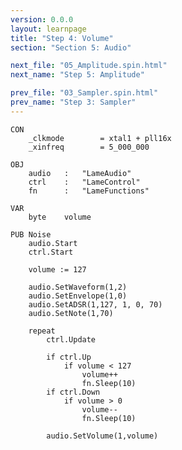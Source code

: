 ```yaml
---
version: 0.0.0
layout: learnpage
title: "Step 4: Volume"
section: "Section 5: Audio"

next_file: "05_Amplitude.spin.html"
next_name: "Step 5: Amplitude"

prev_file: "03_Sampler.spin.html"
prev_name: "Step 3: Sampler"
---
```


    CON
        _clkmode        = xtal1 + pll16x
        _xinfreq        = 5_000_000

    OBJ
        audio   :   "LameAudio"
        ctrl    :   "LameControl"
        fn      :   "LameFunctions"

    VAR
        byte    volume

    PUB Noise
        audio.Start
        ctrl.Start

        volume := 127

        audio.SetWaveform(1,2)
        audio.SetEnvelope(1,0)
        audio.SetADSR(1,127, 1, 0, 70)
        audio.SetNote(1,70)

        repeat
            ctrl.Update

            if ctrl.Up
                if volume < 127
                    volume++
                    fn.Sleep(10)
            if ctrl.Down
                if volume > 0
                    volume--
                    fn.Sleep(10)

            audio.SetVolume(1,volume)
